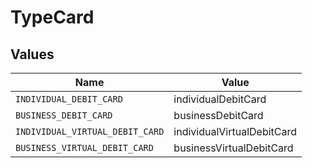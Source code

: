# TypeCard


## Values

| Name                            | Value                           |
| ------------------------------- | ------------------------------- |
| `INDIVIDUAL_DEBIT_CARD`         | individualDebitCard             |
| `BUSINESS_DEBIT_CARD`           | businessDebitCard               |
| `INDIVIDUAL_VIRTUAL_DEBIT_CARD` | individualVirtualDebitCard      |
| `BUSINESS_VIRTUAL_DEBIT_CARD`   | businessVirtualDebitCard        |